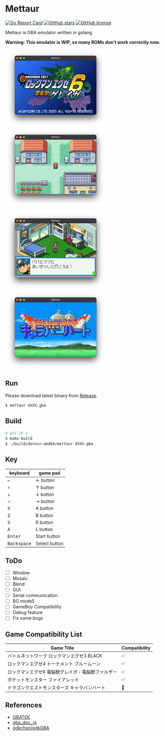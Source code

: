 # Mettaur

[![Go Report Card](https://goreportcard.com/badge/github.com/pokemium/mettaur)](https://goreportcard.com/report/github.com/pokemium/mettaur)
[![GitHub stars](https://img.shields.io/github/stars/pokemium/mettaur)](https://github.com/pokemium/mettaur/stargazers)
[![GitHub license](https://img.shields.io/github/license/pokemium/mettaur)](https://github.com/pokemium/mettaur/blob/main/LICENSE)

Mettaur is GBA emulator written in golang.

**Warning: This emulator is WIP, so many ROMs don't work correctly now.**

<img src="img/exe6.png" width="320" alt="exe6g" />&nbsp;<img src="img/pokered.png" width="320" alt="pokered" />

<img src="img/exe4b.png" width="320" alt="exe4b" />&nbsp;<img src="img/dqmc.png" width="320" alt="dqmc" />

## Run

Please download latest binary from [Release](https://github.com/pokemium/mettaur/releases).

```sh
$ mettaur XXXX.gba
```

## Build

```sh
# go1.16.x
$ make build
$ ./build/darwin-amd64/mettaur XXXX.gba
```

## Key

| keyboard             | game pad      |
| -------------------- | ------------- |
| <kbd>&larr;</kbd>    | &larr; button |
| <kbd>&uarr;</kbd>    | &uarr; button |
| <kbd>&darr;</kbd>    | &darr; button |
| <kbd>&rarr;</kbd>    | &rarr; button |
| <kbd>X</kbd>         | A button      |
| <kbd>Z</kbd>         | B button      |
| <kbd>S</kbd>         | R button      |
| <kbd>A</kbd>         | L button      |
| <kbd>Enter</kbd>     | Start button  |
| <kbd>Backspace</kbd> | Select button |

## ToDo

- [ ] Window
- [ ] Mosaic
- [ ] Blend
- [ ] GUI
- [ ] Serial communication
- [ ] BG mode5
- [ ] GameBoy Compatibility
- [ ] Debug feature
- [ ] Fix some bugs

## Game Compatibility List

| Game Title             | Compatibility      |
| -------------------- | ------------- |
| バトルネットワーク ロックマンエグゼ3 BLACK | ✅ |
| ロックマンエグゼ4 トーナメント ブルームーン | ✅ |
| ロックマンエグゼ6 電脳獣グレイガ・電脳獣ファルザー | ✅ |
| ポケットモンスター ファイアレッド | ✅ |
| ドラゴンクエストモンスターズ キャラバンハート | 🔺 |


## References

- [GBATEK](https://problemkaputt.de/gbatek.htm)
- [gba_doc_ja](https://github.com/pokemium/gba_doc_ja)
- [gdkchan/gdkGBA](https://github.com/gdkchan/gdkGBA)
